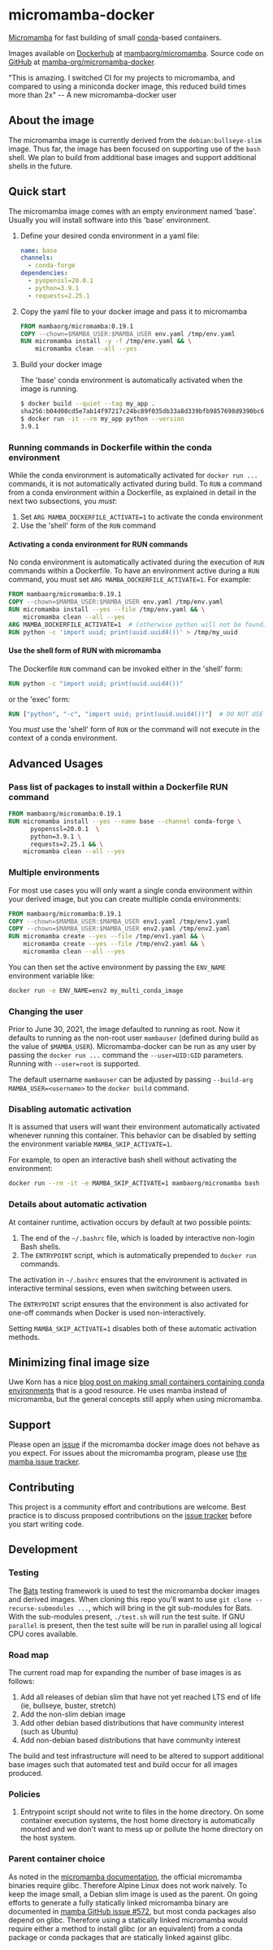 # micromamba-docker

[Micromamba](https://github.com/mamba-org/mamba#micromamba) for fast building of small [conda](https://docs.conda.io/)-based containers.

Images available on [Dockerhub](https://hub.docker.com/) at [mambaorg/micromamba](https://hub.docker.com/r/mambaorg/micromamba). Source code on [GitHub](https://github.com/) at [mamba-org/micromamba-docker](https://github.com/mamba-org/micromamba-docker/).

"This is amazing. I switched CI for my projects to micromamba, and compared to using a miniconda docker image, this reduced build times more than 2x" -- A new micromamba-docker user

## About the image

The micromamba image is currently derived from the `debian:bullseye-slim` image.
Thus far, the image has been focused on supporting use of the `bash` shell. We
plan to build from additional base images and support additional shells in the
future.

## Quick start

The micromamba image comes with an empty environment named 'base'. Usually you
will install software into this 'base' environment.

1. Define your desired conda environment in a yaml file:

    ```yaml
    name: base
    channels:
      - conda-forge
    dependencies:
      - pyopenssl=20.0.1
      - python=3.9.1
      - requests=2.25.1
    ```

2. Copy the yaml file to your docker image and pass it to micromamba

    ```Dockerfile
    FROM mambaorg/micromamba:0.19.1
    COPY --chown=$MAMBA_USER:$MAMBA_USER env.yaml /tmp/env.yaml
    RUN micromamba install -y -f /tmp/env.yaml && \
        micromamba clean --all --yes
    ```

3. Build your docker image

    The 'base' conda environment is automatically activated when the image
    is running.

    ```bash
    $ docker build --quiet --tag my_app .
    sha256:b04d00cd5e7ab14f97217c24bc89f035db33a8d339bfb9857698d9390bc66cf8
    $ docker run -it --rm my_app python --version
    3.9.1
    ```

### Running commands in Dockerfile within the conda environment

While the conda environment is automatically activated for `docker run ...` commands,
it is not automatically activated during build. To `RUN` a command from a conda
environment within a Dockerfile, as explained in detail in the next two subsections,
you *must*:

1. Set `ARG MAMBA_DOCKERFILE_ACTIVATE=1` to activate the conda environment
1. Use the 'shell' form of the `RUN` command

#### Activating a conda environment for RUN commands

No conda environment is automatically activated during the execution
of `RUN` commands within a Dockerfile. To have an environment active during
a `RUN` command, you must set `ARG MAMBA_DOCKERFILE_ACTIVATE=1`. For example:

```Dockerfile
FROM mambaorg/micromamba:0.19.1
COPY --chown=$MAMBA_USER:$MAMBA_USER env.yaml /tmp/env.yaml
RUN micromamba install --yes --file /tmp/env.yaml && \
    micromamba clean --all --yes
ARG MAMBA_DOCKERFILE_ACTIVATE=1  # (otherwise python will not be found)
RUN python -c 'import uuid; print(uuid.uuid4())' > /tmp/my_uuid
```

#### Use the shell form of RUN with micromamba

The Dockerfile `RUN` command can be invoked either in the 'shell' form:

```Dockerfile
RUN python -c "import uuid; print(uuid.uuid4())"
```

or the 'exec' form:

```Dockerfile
RUN ["python", "-c", "import uuid; print(uuid.uuid4())"]  # DO NOT USE THIS FORM!
```

You *must* use the 'shell' form of `RUN` or the command will not execute in
the context of a conda environment.

## Advanced Usages

### Pass list of packages to install within a Dockerfile RUN command

```Dockerfile
FROM mambaorg/micromamba:0.19.1
RUN micromamba install --yes --name base --channel conda-forge \
      pyopenssl=20.0.1  \
      python=3.9.1 \
      requests=2.25.1 && \
    micromamba clean --all --yes
```

### Multiple environments

For most use cases you will only want a single conda environment within your
derived image, but you can create multiple conda environments:

```Dockerfile
FROM mambaorg/micromamba:0.19.1
COPY --chown=$MAMBA_USER:$MAMBA_USER env1.yaml /tmp/env1.yaml
COPY --chown=$MAMBA_USER:$MAMBA_USER env2.yaml /tmp/env2.yaml
RUN micromamba create --yes --file /tmp/env1.yaml && \
    micromamba create --yes --file /tmp/env2.yaml && \
    micromamba clean --all --yes
```

You can then set the active environment by passing the `ENV_NAME` environment variable like:

```bash
docker run -e ENV_NAME=env2 my_multi_conda_image
```

### Changing the user

Prior to June 30, 2021, the image defaulted to running as root. Now it defaults to running as the non-root user `mambauser` (defined during build as the value of `$MAMBA_USER`). Micromamba-docker can be run as any user by passing the `docker run ...` command the `--user=UID:GID` parameters. Running with `--user=root` is supported.

The default username `mambauser` can be adjusted by passing `--build-arg MAMBA_USER=<username>` to the `docker build` command.

### Disabling automatic activation

It is assumed that users will want their environment automatically activated whenever
running this container. This behavior can be disabled by setting the environment
variable `MAMBA_SKIP_ACTIVATE=1`.

For example, to open an interactive bash shell without activating the environment:

```bash
docker run --rm -it -e MAMBA_SKIP_ACTIVATE=1 mambaorg/micromamba bash
```

### Details about automatic activation

At container runtime, activation occurs by default at two possible points:

1. The end of the `~/.bashrc` file, which is loaded by interactive non-login Bash shells.
2. The `ENTRYPOINT` script, which is automatically prepended to `docker run` commands.

The activation in `~/.bashrc` ensures that the environment is activated in interactive
terminal sessions, even when switching between users.

The `ENTRYPOINT` script ensures that the environment is also activated for one-off
commands when Docker is used non-interactively.

Setting `MAMBA_SKIP_ACTIVATE=1` disables both of these automatic activation methods.

## Minimizing final image size

Uwe Korn has a nice [blog post on making small containers containing conda environments](https://uwekorn.com/2021/03/01/deploying-conda-environments-in-docker-how-to-do-it-right.html) that is a good resource. He uses mamba instead of micromamba, but the general concepts still apply when using micromamba.

## Support

Please open an [issue](https://github.com/mamba-org/micromamba-docker/issues) if the micromamba docker image does not behave as you expect. For issues about the micromamba program, please use [the mamba issue tracker](https://github.com/mamba-org/mamba/issues).

## Contributing

This project is a community effort and contributions are welcome. Best practice is to discuss proposed contributions on the [issue tracker](https://github.com/mamba-org/micromamba-docker/issues) before you start writing code.

## Development

### Testing

The [Bats](https://github.com/bats-core/bats-core) testing framework is used to test the micromamba docker
images and derived images. When cloning this repo you'll want to use `git clone --recurse-submodules ...`,
which will bring in the git sub-modules for Bats. With the sub-modules present, `./test.sh` will run the test
suite. If GNU `parallel` is present, then the test suite will be run in parallel using all logical CPU cores
available.

### Road map

The current road map for expanding the number of base images is as follows:

1. Add all releases of debian slim that have not yet reached LTS end of life (ie, bullseye, buster, stretch)
1. Add the non-slim debian image
1. Add other debian based distributions that have community interest (such as Ubuntu)
1. Add non-debian based distributions that have community interest

The build and test infrastructure will need to be altered to support additional
base images such that automated test and build occur for all images produced.

### Policies

1. Entrypoint script should not write to files in the home directory. On some container execution systems, the host home directory is automatically mounted and we don't want to mess up or pollute the home directory on the host system.

### Parent container choice

As noted in the [micromamba documentation](https://github.com/mamba-org/mamba/blob/master/docs/source/micromamba.md#Installation), the official micromamba binaries require glibc. Therefore Alpine Linux does not work naively. To keep the image small, a Debian slim image is used as the parent. On going efforts to generate a fully statically linked micromamba binary are documented in [mamba GitHub issue #572](https://github.com/mamba-org/mamba/issues/572), but most conda packages also depend on glibc. Therefore using a statically linked micromamba would require either a method to install glibc (or an equivalent) from a conda package or conda packages that are statically linked against glibc.
